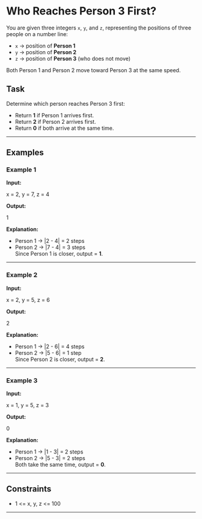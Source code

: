 # Who Reaches Person 3 First?

You are given three integers `x`, `y`, and `z`, representing the positions of three people on a number line:

- `x` → position of **Person 1**
- `y` → position of **Person 2**
- `z` → position of **Person 3** (who does not move)

Both Person 1 and Person 2 move toward Person 3 at the same speed.

## Task
Determine which person reaches Person 3 first:

- Return **1** if Person 1 arrives first.  
- Return **2** if Person 2 arrives first.  
- Return **0** if both arrive at the same time.  

---

## Examples

### Example 1
**Input:**  

x = 2, y = 7, z = 4


**Output:**  

1


**Explanation:**  
- Person 1 → |2 - 4| = 2 steps  
- Person 2 → |7 - 4| = 3 steps  
Since Person 1 is closer, output = **1**.

---

### Example 2
**Input:**  

x = 2, y = 5, z = 6


**Output:**  

2


**Explanation:**  
- Person 1 → |2 - 6| = 4 steps  
- Person 2 → |5 - 6| = 1 step  
Since Person 2 is closer, output = **2**.

---

### Example 3
**Input:**  

x = 1, y = 5, z = 3


**Output:**  

0


**Explanation:**  
- Person 1 → |1 - 3| = 2 steps  
- Person 2 → |5 - 3| = 2 steps  
Both take the same time, output = **0**.

---

## Constraints
- 1 <= x, y, z <= 100  

---
